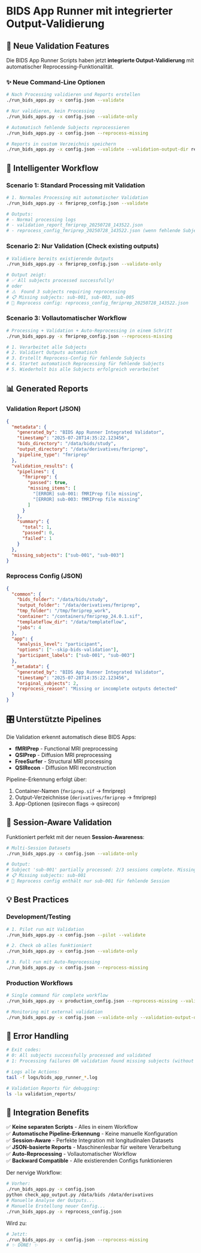 # BIDS App Runner mit integrierter Output-Validierung

## 🎯 Neue Validation Features

Die BIDS App Runner Scripts haben jetzt **integrierte Output-Validierung** mit automatischer Reprocessing-Funktionalität.

### ✨ Neue Command-Line Optionen

```bash
# Nach Processing validieren und Reports erstellen
./run_bids_apps.py -x config.json --validate

# Nur validieren, kein Processing
./run_bids_apps.py -x config.json --validate-only

# Automatisch fehlende Subjects reprocessieren
./run_bids_apps.py -x config.json --reprocess-missing

# Reports in custom Verzeichnis speichern
./run_bids_apps.py -x config.json --validate --validation-output-dir reports
```

## 🔄 Intelligenter Workflow

### Scenario 1: Standard Processing mit Validation
```bash
# 1. Normales Processing mit automatischer Validation
./run_bids_apps.py -x fmriprep_config.json --validate

# Outputs:
# - Normal processing logs
# - validation_report_fmriprep_20250728_143522.json
# - reprocess_config_fmriprep_20250728_143522.json (wenn fehlende Subjects)
```

### Scenario 2: Nur Validation (Check existing outputs)
```bash
# Validiere bereits existierende Outputs
./run_bids_apps.py -x fmriprep_config.json --validate-only

# Output zeigt:
# ✅ All subjects processed successfully!
# oder
# ⚠️  Found 3 subjects requiring reprocessing
# 📋 Missing subjects: sub-001, sub-003, sub-005
# 🔄 Reprocess config: reprocess_config_fmriprep_20250728_143522.json
```

### Scenario 3: Vollautomatischer Workflow
```bash
# Processing + Validation + Auto-Reprocessing in einem Schritt
./run_bids_apps.py -x fmriprep_config.json --reprocess-missing

# 1. Verarbeitet alle Subjects
# 2. Validiert Outputs automatisch  
# 3. Erstellt Reprocess-Config für fehlende Subjects
# 4. Startet automatisch Reprocessing für fehlende Subjects
# 5. Wiederholt bis alle Subjects erfolgreich verarbeitet
```

## 📊 Generated Reports

### Validation Report (JSON)
```json
{
  "metadata": {
    "generated_by": "BIDS App Runner Integrated Validator",
    "timestamp": "2025-07-28T14:35:22.123456",
    "bids_directory": "/data/bids/study",
    "output_directory": "/data/derivatives/fmriprep",
    "pipeline_type": "fmriprep"
  },
  "validation_results": {
    "pipelines": {
      "fmriprep": {
        "passed": true,
        "missing_items": [
          "[ERROR] sub-001: fMRIPrep file missing",
          "[ERROR] sub-003: fMRIPrep file missing"
        ]
      }
    },
    "summary": {
      "total": 1,
      "passed": 0,
      "failed": 1
    }
  },
  "missing_subjects": ["sub-001", "sub-003"]
}
```

### Reprocess Config (JSON)
```json
{
  "common": {
    "bids_folder": "/data/bids/study",
    "output_folder": "/data/derivatives/fmriprep",
    "tmp_folder": "/tmp/fmriprep_work",
    "container": "/containers/fmriprep_24.0.1.sif",
    "templateflow_dir": "/data/templateflow",
    "jobs": 4
  },
  "app": {
    "analysis_level": "participant",
    "options": ["--skip-bids-validation"],
    "participant_labels": ["sub-001", "sub-003"]
  },
  "_metadata": {
    "generated_by": "BIDS App Runner Integrated Validator",
    "timestamp": "2025-07-28T14:35:22.123456",
    "original_subjects": 2,
    "reprocess_reason": "Missing or incomplete outputs detected"
  }
}
```

## 🎛️ Unterstützte Pipelines

Die Validation erkennt automatisch diese BIDS Apps:

- **fMRIPrep** - Functional MRI preprocessing 
- **QSIPrep** - Diffusion MRI preprocessing
- **FreeSurfer** - Structural MRI processing
- **QSIRecon** - Diffusion MRI reconstruction

Pipeline-Erkennung erfolgt über:
1. Container-Namen (`fmriprep.sif` → fmriprep)
2. Output-Verzeichnisse (`derivatives/fmriprep` → fmriprep)
3. App-Optionen (qsirecon flags → qsirecon)

## 🔧 Session-Aware Validation

Funktioniert perfekt mit der neuen **Session-Awareness**:

```bash
# Multi-Session Datasets
./run_bids_apps.py -x config.json --validate-only

# Output:
# Subject 'sub-001' partially processed: 2/3 sessions complete. Missing sessions: ['ses-03']
# 📋 Missing subjects: sub-001
# 🔄 Reprocess config enthält nur sub-001 für fehlende Session
```

## 💡 Best Practices

### Development/Testing
```bash
# 1. Pilot run mit Validation
./run_bids_apps.py -x config.json --pilot --validate

# 2. Check ob alles funktioniert  
./run_bids_apps.py -x config.json --validate-only

# 3. Full run mit Auto-Reprocessing
./run_bids_apps.py -x config.json --reprocess-missing
```

### Production Workflows
```bash
# Single command für complete workflow
./run_bids_apps.py -x production_config.json --reprocess-missing --validation-output-dir production_reports

# Monitoring mit external validation
./run_bids_apps.py -x config.json --validate-only --validation-output-dir daily_checks
```

## 🚨 Error Handling

```bash
# Exit codes:
# 0: All subjects successfully processed and validated
# 1: Processing failures OR validation found missing subjects (without --reprocess-missing)

# Logs alle Actions:
tail -f logs/bids_app_runner_*.log

# Validation Reports für debugging:
ls -la validation_reports/
```

## 🔗 Integration Benefits

✅ **Keine separaten Scripts** - Alles in einem Workflow  
✅ **Automatische Pipeline-Erkennung** - Keine manuelle Konfiguration  
✅ **Session-Aware** - Perfekte Integration mit longitudinalen Datasets  
✅ **JSON-basierte Reports** - Maschinenlesbar für weitere Verarbeitung  
✅ **Auto-Reprocessing** - Vollautomatischer Workflow  
✅ **Backward Compatible** - Alle existierenden Configs funktionieren  

Der nervige Workflow:
```bash
# Vorher:
./run_bids_apps.py -x config.json
python check_app_output.py /data/bids /data/derivatives
# Manuelle Analyse der Outputs...
# Manuelle Erstellung neuer Config...
./run_bids_apps.py -x reprocess_config.json
```

Wird zu:
```bash
# Jetzt:
./run_bids_apps.py -x config.json --reprocess-missing
# ✨ DONE! ✨
```
